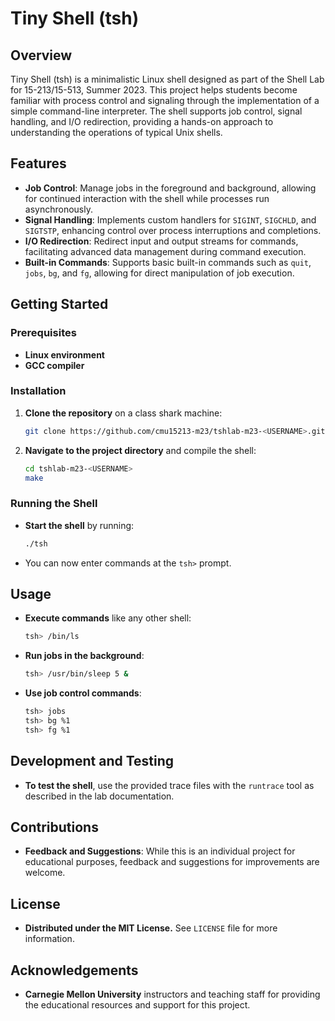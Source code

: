 # Tiny Shell (tsh)

## Overview
Tiny Shell (tsh) is a minimalistic Linux shell designed as part of the Shell Lab for 15-213/15-513, Summer 2023. This project helps students become familiar with process control and signaling through the implementation of a simple command-line interpreter. The shell supports job control, signal handling, and I/O redirection, providing a hands-on approach to understanding the operations of typical Unix shells.

## Features
- **Job Control**: Manage jobs in the foreground and background, allowing for continued interaction with the shell while processes run asynchronously.
- **Signal Handling**: Implements custom handlers for `SIGINT`, `SIGCHLD`, and `SIGTSTP`, enhancing control over process interruptions and completions.
- **I/O Redirection**: Redirect input and output streams for commands, facilitating advanced data management during command execution.
- **Built-in Commands**: Supports basic built-in commands such as `quit`, `jobs`, `bg`, and `fg`, allowing for direct manipulation of job execution.

## Getting Started

### Prerequisites
- **Linux environment**
- **GCC compiler**

### Installation
1. **Clone the repository** on a class shark machine:
    ```bash
    git clone https://github.com/cmu15213-m23/tshlab-m23-<USERNAME>.git
    ```
2. **Navigate to the project directory** and compile the shell:
    ```bash
    cd tshlab-m23-<USERNAME>
    make
    ```

### Running the Shell
- **Start the shell** by running:
    ```bash
    ./tsh
    ```
- You can now enter commands at the `tsh>` prompt.

## Usage
- **Execute commands** like any other shell:
    ```bash
    tsh> /bin/ls
    ```
- **Run jobs in the background**:
    ```bash
    tsh> /usr/bin/sleep 5 &
    ```
- **Use job control commands**:
    ```bash
    tsh> jobs
    tsh> bg %1
    tsh> fg %1
    ```

## Development and Testing
- **To test the shell**, use the provided trace files with the `runtrace` tool as described in the lab documentation.

## Contributions
- **Feedback and Suggestions**: While this is an individual project for educational purposes, feedback and suggestions for improvements are welcome.

## License
- **Distributed under the MIT License.** See `LICENSE` file for more information.

## Acknowledgements
- **Carnegie Mellon University** instructors and teaching staff for providing the educational resources and support for this project.
